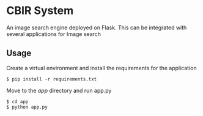 # CBIR System
An image search engine deployed on Flask. This can be integrated with several applications for Image search

## Usage
Create a virtual environment and install the requirements for the application
```
$ pip install -r requirements.txt
```
Move to the *app* directory and run app.py
```
$ cd app
$ python app.py
```

